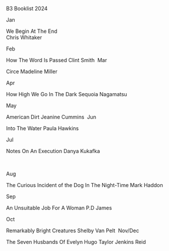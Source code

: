 B3 Booklist 2024
 

Jan

We Begin At The End                        
Chris Whitaker​

Feb         

How The Word Is Passed
Clint Smith
​
Mar

Circe
Madeline Miller

Apr

How High We Go In The Dark
Sequoia Nagamatsu

May

American Dirt
Jeanine Cummins
​
Jun

Into The Water
Paula Hawkins

Jul

Notes On An Execution
Danya Kukafka

​

Aug         
 
The Curious Incident of the Dog In The Night-Time
Mark Haddon

 

Sep

An Unsuitable Job For A Woman
P.D James
​

Oct

Remarkably Bright Creatures
Shelby Van Pelt
​
Nov/Dec
 
The Seven Husbands Of Evelyn Hugo
Taylor Jenkins Reid